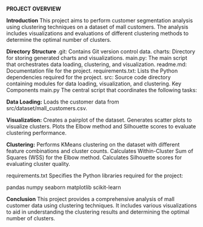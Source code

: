 **PROJECT OVERVIEW**


**Introduction**
This project aims to perform customer segmentation analysis using clustering techniques on a dataset of mall customers. The analysis includes visualizations and evaluations of different clustering methods to determine the optimal number of clusters.

**Directory Structure**
.git: Contains Git version control data.
charts: Directory for storing generated charts and visualizations.
main.py: The main script that orchestrates data loading, clustering, and visualization.
readme.md: Documentation file for the project.
requirements.txt: Lists the Python dependencies required for the project.
src: Source code directory containing modules for data loading, visualization, and clustering.
Key Components
main.py
The central script that coordinates the following tasks:

**Data Loading:**
Loads the customer data from src/dataset/mall_customers.csv.

**Visualization:**
Creates a pairplot of the dataset.
Generates scatter plots to visualize clusters.
Plots the Elbow method and Silhouette scores to evaluate clustering performance.

**Clustering:**
Performs KMeans clustering on the dataset with different feature combinations and cluster counts.
Calculates Within-Cluster Sum of Squares (WSS) for the Elbow method.
Calculates Silhouette scores for evaluating cluster quality.

requirements.txt
Specifies the Python libraries required for the project:

pandas
numpy
seaborn
matplotlib
scikit-learn

**Conclusion**
This project provides a comprehensive analysis of mall customer data using clustering techniques. It includes various visualizations to aid in understanding the clustering results and determining the optimal number of clusters.
